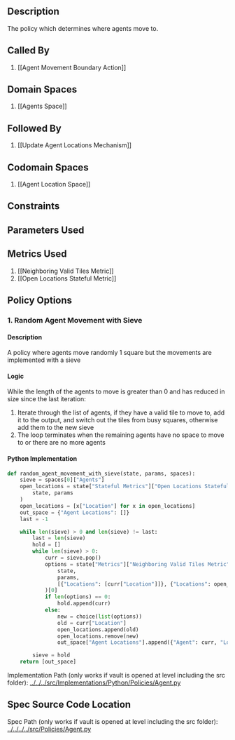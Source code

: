 ## Description

The policy which determines where agents move to.
## Called By
1. [[Agent Movement Boundary Action]]
## Domain Spaces
1. [[Agents Space]]
## Followed By
1. [[Update Agent Locations Mechanism]]
## Codomain Spaces
1. [[Agent Location Space]]
## Constraints
## Parameters Used
## Metrics Used
1. [[Neighboring Valid Tiles Metric]]
2. [[Open Locations Stateful Metric]]
## Policy Options
### 1. Random Agent Movement with Sieve
#### Description
A policy where agents move randomly 1 square but the movements are implemented with a sieve
#### Logic
While the length of the agents to move is greater than 0 and has reduced in size since the last iteration:
1. Iterate through the list of agents, if they have a valid tile to move to, add it to the output, and switch out the tiles from busy squares, otherwise add them to the new sieve
2. The loop terminates when the remaining agents have no space to move to or there are no more agents
#### Python Implementation
```python
def random_agent_movement_with_sieve(state, params, spaces):
    sieve = spaces[0]["Agents"]
    open_locations = state["Stateful Metrics"]["Open Locations Stateful Metric"](
        state, params
    )
    open_locations = [x["Location"] for x in open_locations]
    out_space = {"Agent Locations": []}
    last = -1

    while len(sieve) > 0 and len(sieve) != last:
        last = len(sieve)
        hold = []
        while len(sieve) > 0:
            curr = sieve.pop()
            options = state["Metrics"]["Neighboring Valid Tiles Metric"](
                state,
                params,
                [{"Locations": [curr["Location"]]}, {"Locations": open_locations}],
            )[0]
            if len(options) == 0:
                hold.append(curr)
            else:
                new = choice(list(options))
                old = curr["Location"]
                open_locations.append(old)
                open_locations.remove(new)
                out_space["Agent Locations"].append({"Agent": curr, "Location": new})

        sieve = hold
    return [out_space]
```
Implementation Path (only works if vault is opened at level including the src folder): [../../../src/Implementations/Python/Policies/Agent.py](../../../src/Implementations/Python/Policies/Agent.py)

## Spec Source Code Location

Spec Path (only works if vault is opened at level including the src folder): [../../../../src/Policies/Agent.py](../../../../src/Policies/Agent.py)

